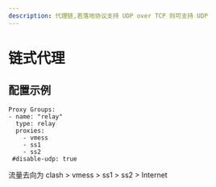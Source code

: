 ```yaml
---
description: 代理链,若落地协议支持 UDP over TCP 则可支持 UDP
---
```


# 链式代理

## 配置示例

```
Proxy Groups:
- name: "relay"
  type: relay
  proxies:
    - vmess
    - ss1
    - ss2
 #disable-udp: true
```

流量去向为  clash > vmess > ss1 > ss2 > Internet
